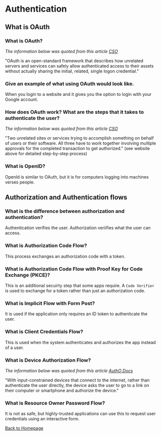 # Authentication

## What is OAuth

### What is OAuth?

*The information below was quoted from this article [CSO](https://www.csoonline.com/article/3216404/what-is-oauth-how-the-open-authorization-framework-works.html)*

"OAuth is an open-standard framework that describes how unrelated servers and services can safely allow authenticated access to their assets without actually sharing the initial, related, single logon credential."

### Give an example of what using OAuth would look like.

When you login to a website and it gives you the option to login with your Google account. 

### How does OAuth work? What are the steps that it takes to authenticate the user?

*The information below was quoted from this article [CSO](https://www.csoonline.com/article/3216404/what-is-oauth-how-the-open-authorization-framework-works.html)*

"Two unrelated sites or services trying to accomplish something on behalf of users or their software. All three have to work together involving multiple approvals for the completed transaction to get authorized." (see website above for detailed step-by-step process)

### What is OpenID?

OpenId is similar to OAuth, but it is for computers logging into machines verses people. 

## Authorization and Authentication flows

### What is the difference between authorization and authentication?

Authentication verifies the user.
Authorization veriifies what the user can access. 

### What is Authorization Code Flow?

This process exchanges an authorization code with a token.

### What is Authorization Code Flow with Proof Key for Code Exchange (PKCE)?

This is an additional secuirty step that some apps require. A `Code Verifier` is used to exchange for a token rather than just an authorization code. 

### What is Implicit Flow with Form Post?

It is used if the application only requires an ID token to authenticate the user.


### What is Client Credentials Flow?

This is used when the system authenticates and authorizes the app instead of a user.

### What is Device Authorization Flow?

*The information below was quoted from this article [AuthO Docs](https://auth0.com/docs/authorization/flows)*

"With input-constrained devices that connect to the internet, rather than authenticate the user directly, the device asks the user to go to a link on their computer or smartphone and authorize the device."

### What is Resource Owner Password Flow?

It is not as safe, but highly-trusted applications can use this to request user credentials using an interactive form.

[Back to Homepage](../README.md)